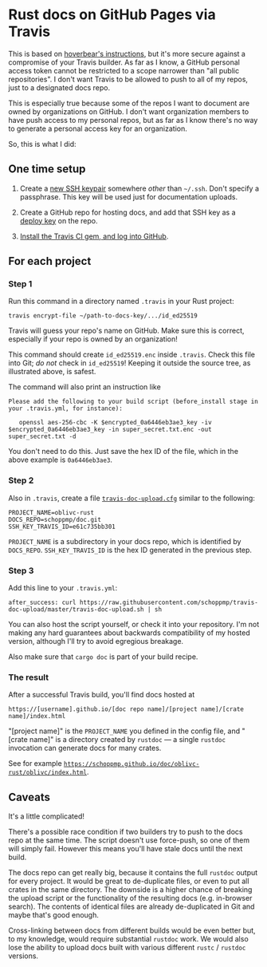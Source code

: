 # Rust docs on GitHub Pages via Travis

This is based on [hoverbear's
instructions](http://www.hoverbear.org/2015/03/07/rust-travis-github-pages/),
but it's more secure against a compromise of your Travis builder. As far as I
know, a GitHub personal access token cannot be restricted to a scope narrower
than "all public repositories". I don't want Travis to be allowed to push to
all of my repos, just to a designated docs repo.

This is especially true because some of the repos I want to document are owned
by organizations on GitHub. I don't want organization members to have push
access to my personal repos, but as far as I know there's no way to generate
a personal access key for an organization.

So, this is what I did:

## One time setup

1. Create a [new SSH keypair](https://help.github.com/articles/generating-ssh-keys/)
   somewhere *other* than `~/.ssh`. Don't specify a passphrase. This key will be used
   just for documentation uploads.

2. Create a GitHub repo for hosting docs, and add that SSH key as a [deploy key](https://developer.github.com/guides/managing-deploy-keys/#deploy-keys) on the repo.

3. [Install the Travis CI gem, and log into GitHub](http://docs.travis-ci.com/user/encrypting-files/#Preparation).

## For each project

### Step 1

Run this command in a directory named `.travis` in your Rust project:

```
travis encrypt-file ~/path-to-docs-key/.../id_ed25519
```

Travis will guess your repo's name on GitHub. Make sure this is correct, especially if your repo is
owned by an organization!

This command should create `id_ed25519.enc` inside `.travis`. Check this file
into Git; *do not* check in `id_ed25519`! Keeping it outside the source tree, as
illustrated above, is safest.

The command will also print an instruction like

```
Please add the following to your build script (before_install stage in your .travis.yml, for instance):

   openssl aes-256-cbc -K $encrypted_0a6446eb3ae3_key -iv $encrypted_0a6446eb3ae3_key -in super_secret.txt.enc -out super_secret.txt -d
```

You don't need to do this. Just save the hex ID of the file, which in the above example is `0a6446eb3ae3`.

### Step 2

Also in `.travis`, create a file [`travis-doc-upload.cfg`](https://github.com/schoppmp/schoppmp/oblivc-rust/blob/master/.travis/travis-doc-upload.cfg) similar to the following:

```
PROJECT_NAME=oblivc-rust
DOCS_REPO=schoppmp/doc.git
SSH_KEY_TRAVIS_ID=e61c735bb301
```

`PROJECT_NAME` is a subdirectory in your docs repo, which is identified by `DOCS_REPO`.
`SSH_KEY_TRAVIS_ID` is the hex ID generated in the previous step.

### Step 3

Add this line to your `.travis.yml`:

```
after_success: curl https://raw.githubusercontent.com/schoppmp/travis-doc-upload/master/travis-doc-upload.sh | sh
```

You can also host the script yourself, or check it into your repository. I'm not making any hard guarantees about backwards compatibility of my hosted version, although I'll try to avoid egregious breakage.

Also make sure that `cargo doc` is part of your build recipe.

### The result

After a successful Travis build, you'll find docs hosted at

```
https://[username].github.io/[doc repo name]/[project name]/[crate name]/index.html
```

"[project name]" is the `PROJECT_NAME` you defined in the config file, and "[crate name]" is a directory created by `rustdoc` — a single `rustdoc` invocation can generate docs for many crates.

See for example [`https://schoppmp.github.io/doc/oblivc-rust/oblivc/index.html`](https://schoppmp.github.io/doc/oblivc-rust/oblivc/index.html).

## Caveats

It's a little complicated!

There's a possible race condition if two builders try to push to the docs repo
at the same time. The script doesn't use force-push, so one of them will simply
fail. However this means you'll have stale docs until the next build.

The docs repo can get really big, because it contains the full `rustdoc` output
for every project. It would be great to de-duplicate files, or even to put all
crates in the same directory. The downside is a higher chance of breaking the
upload script or the functionality of the resulting docs (e.g. in-browser
search). The contents of identical files are already de-duplicated in Git and
maybe that's good enough.

Cross-linking between docs from different builds would be even better but, to
my knowledge, would require substantial `rustdoc` work. We would also lose the
ability to upload docs built with various different `rustc` / `rustdoc`
versions.
